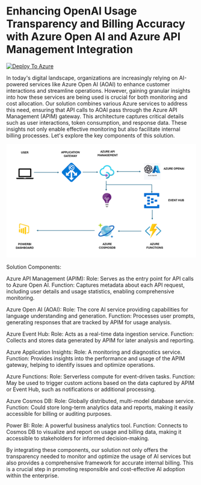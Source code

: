 # Enhancing OpenAI Usage Transparency and Billing Accuracy with Azure Open AI and Azure API Management Integration
[![Deploy To Azure](https://aka.ms/deploytoazurebutton)](https://portal.azure.com/#create/Microsoft.Template/uri/https%3A%2F%2Fraw.githubusercontent.com%2Fashwanibalwani%2FAOAIMonitoring%2Fmain%2Fdeploy%2Fdeploy.generated.json)



In today's digital landscape, organizations are increasingly relying on AI-powered services like Azure Open AI (AOAI) to enhance customer interactions and streamline operations. However, gaining granular insights into how these services are being used is crucial for both monitoring and cost allocation. Our solution combines various Azure services to address this need, ensuring that API calls to AOAI pass through the Azure API Management (APIM) gateway. This architecture captures critical details such as user interactions, token consumption, and response data. These insights not only enable effective monitoring but also facilitate internal billing processes. Let's explore the key components of this solution.

![Basic Architecture Diagram](media/basicdiagram.png)

Solution Components:

Azure API Management (APIM):
Role: Serves as the entry point for API calls to Azure Open AI.
Function: Captures metadata about each API request, including user details and usage statistics, enabling comprehensive monitoring.

Azure Open AI (AOAI):
Role: The core AI service providing capabilities for language understanding and generation.
Function: Processes user prompts, generating responses that are tracked by APIM for usage analysis.

Azure Event Hub:
Role: Acts as a real-time data ingestion service.
Function: Collects and stores data generated by APIM for later analysis and reporting.

Azure Application Insights:
Role: A monitoring and diagnostics service.
Function: Provides insights into the performance and usage of the APIM gateway, helping to identify issues and optimize operations.

Azure Functions:
Role: Serverless compute for event-driven tasks.
Function: May be used to trigger custom actions based on the data captured by APIM or Event Hub, such as notifications or additional processing.

Azure Cosmos DB:
Role: Globally distributed, multi-model database service.
Function: Could store long-term analytics data and reports, making it easily accessible for billing or auditing purposes.

Power BI:
Role: A powerful business analytics tool.
Function: Connects to Cosmos DB to visualize and report on usage and billing data, making it accessible to stakeholders for informed decision-making.

By integrating these components, our solution not only offers the transparency needed to monitor and optimize the usage of AI services but also provides a comprehensive framework for accurate internal billing. This is a crucial step in promoting responsible and cost-effective AI adoption within the enterprise.








